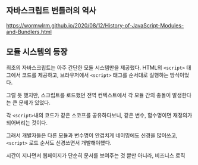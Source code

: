 ## 자바스크립트 번들러의 역사

https://wormwlrm.github.io/2020/08/12/History-of-JavaScript-Modules-and-Bundlers.html

## 모듈 시스템의 등장

최초의 자바스크립트는 아주 간단한 모듈 시스템만을 제공했다.
HTML의 `<script>` 태그에서 코드를 제공하고, 브라우저에서 `<script>` 태그를 순서대로 실행하는 방식이었다.

그럴 듯 했지만, 스크립트를 로드했던 전역 컨텍스트에서 각 모듈 간의 충돌이 발생한다는 큰 문제가 있었다.

각 `<script>`내의 코드가 같은 스코프를 공유하다보니, 같은 변수, 함수명이면 재정의가 되어버리는 것이다.

그래서 개발자들은 다른 모듈과 변수명이 안겹치게 네이밍에도 신경을 많이쓰고, `<script>` 로드 순서도 신경쓰면서 개발해야헀다.

시간이 지나면서 웹페이지가 단순히 문서를 보여주는 것 뿐만 아니라, 비즈니스 로직
